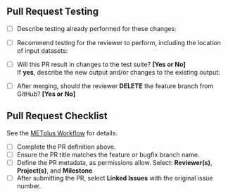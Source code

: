 ## Pull Request Testing ##

- [ ] Describe testing already performed for these changes:</br>

- [ ] Recommend testing for the reviewer to perform, including the location of input datasets:</br>

- [ ] Will this PR result in changes to the test suite? **[Yes or No]**</br>
If **yes**, describe the new output and/or changes to the existing output:</br>

- [ ] After merging, should the reviewer **DELETE** the feature branch from GitHub? **[Yes or No]**</br>

## Pull Request Checklist ##
See the [METplus Workflow](https://dtcenter.github.io/METplus/Contributors_Guide/github_workflow.html) for details.
- [ ] Complete the PR definition above.
- [ ] Ensure the PR title matches the feature or bugfix branch name.
- [ ] Define the PR metadata, as permissions allow.
Select: **Reviewer(s)**, **Project(s)**, and **Milestone**
- [ ] After submitting the PR, select **Linked Issues** with the original issue number.
